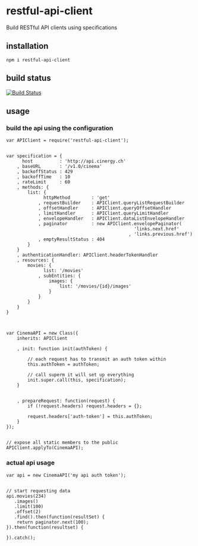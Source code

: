 # restful-api-client

Build RESTful API clients using specifications

## installation

    npm i restful-api-client

## build status

[![Build Status](https://travis-ci.org/eventEmitter/restful-api-client.png?branch=master)](https://travis-ci.org/eventEmitter/restful-api-client)


## usage


### build the api using the configuration


    var APIClient = require('restful-api-client');


    var specification = {
          host          : 'http://api.cinergy.ch'
        , baseURL       : '/v1.0/cinema'
        , backoffStatus : 429
        , backoffTime   : 10
        , rateLimit     : 60
        , methods: {
            list: {
                  httpMethod        : 'get'
                , requestBuilder    : APIClient.queryListRequestBuilder
                , offsetHandler     : APIClient.queryOffsetHandler
                , limitHandler      : APIClient.queryLimitHandler
                , envelopeHandler   : APIClient.dataListEnvelopeHandler
                , paginator         : new APIClient.envelopePaginator(
                                                    'links.next.href'
                                                  , 'links.previous.href')
                , emptyResultStatus : 404
            }
        }
        , authenticationHandler: APIClient.headerTokenHandler
        , resources: {
            movies: {
                  list: '/movies'
                , subEntities: {
                    images: {
                        list: '/movies/{id}/images'
                    }
                }
            }
        }
    }



    var CinemaAPI = new Class({
        inherits: APIClient

        , init: function init(authToken) {

            // each request has to transmit an auth token within
            this.authToken = authToken;

            // call superm it will set up everything
            init.super.call(this, specification);
        }


        , prepareRequest: function(request) {
            if (!request.headers) request.headers = {};

            request.headers['auth-token'] = this.authToken;
        }
    });


    // expose all static members to the public
    APIClient.applyTo(CinemaAPI);



### actual api usage

    var api = new CinemaAPI('my api auth token');


    // start requesting data
    api.movies(234)
       .images()
       .limit(100)
       .offset(2)
       .find().then(function(resultSet) {
        return paginator.next(100);
    }).then(function(resultset) {
       
    }).catch();